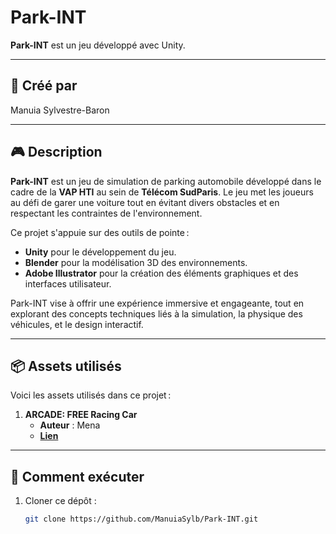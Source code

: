 # Park-INT

**Park-INT** est un jeu développé avec Unity.

---

## 📜 Créé par
Manuia Sylvestre-Baron

---

## 🎮 Description
**Park-INT** est un jeu de simulation de parking automobile développé dans le cadre de la **VAP HTI** au sein de **Télécom SudParis**. Le jeu met les joueurs au défi de garer une voiture tout en évitant divers obstacles et en respectant les contraintes de l'environnement. 

Ce projet s'appuie sur des outils de pointe :
- **Unity** pour le développement du jeu.  
- **Blender** pour la modélisation 3D des environnements.  
- **Adobe Illustrator** pour la création des éléments graphiques et des interfaces utilisateur.

Park-INT vise à offrir une expérience immersive et engageante, tout en explorant des concepts techniques liés à la simulation, la physique des véhicules, et le design interactif.

---

## 📦 Assets utilisés
Voici les assets utilisés dans ce projet :

1. **ARCADE: FREE Racing Car**  
   - **Auteur** : Mena
   - [**Lien**](https://assetstore.unity.com/packages/3d/vehicles/land/arcade-free-racing-car-161085)

---

## 🚀 Comment exécuter
1. Cloner ce dépôt :
   ```bash
   git clone https://github.com/ManuiaSylb/Park-INT.git
